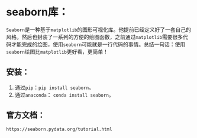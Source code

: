 # seaborn库：

`Seaborn`是一种基于`matplotlib`的图形可视化库。他提前已经定义好了一套自己的风格。然后也封装了一系列的方便的绘图函数，之前通过`matplotlib`需要很多代码才能完成的绘图，使用`seaborn`可能就是一行代码的事情。总结一句话：使用`seaborn`绘图比`matplotlib`更好看，更简单！

## 安装：
1. 通过`pip`：`pip install seaborn`。
2. 通过`anaconda`： `conda install seaborn`。

## 官方文档：
`https://seaborn.pydata.org/tutorial.html`